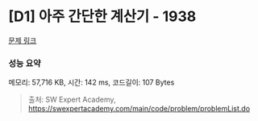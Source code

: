 # [D1] 아주 간단한 계산기 - 1938 

[문제 링크](https://swexpertacademy.com/main/code/problem/problemDetail.do?contestProbId=AV5PjsYKAMIDFAUq) 

### 성능 요약

메모리: 57,716 KB, 시간: 142 ms, 코드길이: 107 Bytes



> 출처: SW Expert Academy, https://swexpertacademy.com/main/code/problem/problemList.do